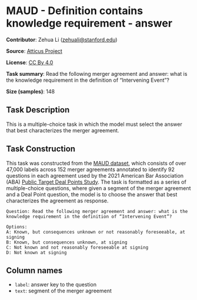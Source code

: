 # MAUD - Definition contains knowledge requirement - answer

**Contributor**: Zehua Li (zehuali@stanford.edu)

**Source**: [Atticus Project](https://www.atticusprojectai.org/maud)

**License**: [CC By 4.0](https://creativecommons.org/licenses/by/4.0/)

**Task summary**: Read the following merger agreement and answer: what is the knowledge requirement in the definition of “Intervening Event”?

**Size (samples)**: 148

## Task Description

This is a multiple-choice task in which the model must select the answer that best characterizes the merger agreement.

## Task Construction

This task was constructed from the [MAUD dataset](https://www.atticusprojectai.org/maud), which consists of over 47,000 labels across 152 merger agreements annotated to identify 92 questions in each agreement used by the 2021 American Bar Association (ABA) [Public Target Deal Points Study](https://www.americanbar.org/groups/business_law/committees/ma/deal_points/). The task is formatted as a series of multiple-choice questions, where given a segment of the merger agreement and a Deal Point question, the model is to choose the answer that best characterizes the agreement as response.

```text
Question: Read the following merger agreement and answer: what is the knowledge requirement in the definition of “Intervening Event”?
```

```text
Options:
A: Known, but consequences unknown or not reasonably foreseeable, at signing
B: Known, but consequences unknown, at signing
C: Not known and not reasonably foreseeable at signing
D: Not known at signing
```

## Column names

- `label`: answer key to the question
- `text`: segment of the merger agreement
